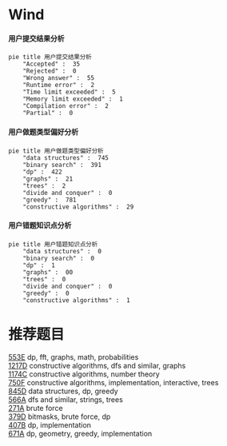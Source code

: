 # __Wind__

<!-- tabs:start -->



#### **用户提交结果分析**

```mermaid
pie title 用户提交结果分析
    "Accepted" :  35
    "Rejected" :  0
    "Wrong answer" :  55
    "Runtime error" :  2
    "Time limit exceeded" :  5
    "Memory limit exceeded" :  1
    "Compilation error" :  2
    "Partial" :  0
```

#### **用户做题类型偏好分析**

```mermaid
pie title 用户做题类型偏好分析
    "data structures" :  745
    "binary search" :  391
    "dp" :  422
    "graphs" :  21
    "trees" :  2
    "divide and conquer" :  0
    "greedy" :  781
    "constructive algorithms" :  29
```
#### **用户错题知识点分析**

```mermaid
pie title 用户错题知识点分析
    "data structures" :  0
    "binary search" :  0
    "dp" :  1
    "graphs" :  00
    "trees" :  0
    "divide and conquer" :  0
    "greedy" :  0
    "constructive algorithms" :  1
```



<!-- tabs:end -->
# 推荐题目
[553E](https://codeforces.com/contest/553/problem/E)		dp,
                        fft,
                        graphs,
                        math,
                        probabilities		  
[1217D](https://codeforces.com/contest/1217/problem/D)		constructive algorithms,
                        dfs and similar,
                        graphs		  
[1174C](https://codeforces.com/contest/1174/problem/C)		constructive algorithms,
                        number theory		  
[750F](https://codeforces.com/contest/750/problem/F)		constructive algorithms,
                        implementation,
                        interactive,
                        trees		  
[845D](https://codeforces.com/contest/845/problem/D)		data structures,
                        dp,
                        greedy		  
[566A](https://codeforces.com/contest/566/problem/A)		dfs and similar,
                        strings,
                        trees		  
[271A](https://codeforces.com/contest/271/problem/A)		brute force		  
[379D](https://codeforces.com/contest/379/problem/D)		bitmasks,
                        brute force,
                        dp		  
[407B](https://codeforces.com/contest/407/problem/B)		dp,
                        implementation		  
[671A](https://codeforces.com/contest/671/problem/A)		dp,
                        geometry,
                        greedy,
                        implementation		  
